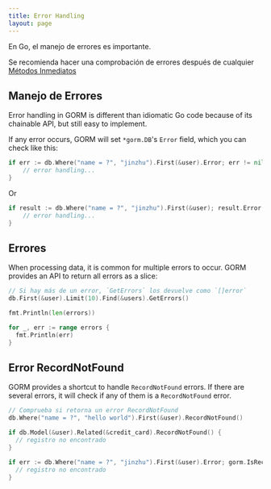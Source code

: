 ```yaml
---
title: Error Handling
layout: page
---
```


En Go, el manejo de errores es importante.

Se recomienda hacer una comprobación de errores después de cualquier [Métodos Inmediatos](/docs/method_chaining.html#Immediate-Methods)

## Manejo de Errores

Error handling in GORM is different than idiomatic Go code because of its chainable API, but still easy to implement.

If any error occurs, GORM will set `*gorm.DB`'s `Error` field, which you can check like this:

```go
if err := db.Where("name = ?", "jinzhu").First(&user).Error; err != nil {
    // error handling...
}
```

Or

```go
if result := db.Where("name = ?", "jinzhu").First(&user); result.Error != nil {
    // error handling...
}
```

## Errores

When processing data, it is common for multiple errors to occur. GORM provides an API to return all errors as a slice:

```go
// Si hay más de un error, `GetErrors` los devuelve como `[]error`
db.First(&user).Limit(10).Find(&users).GetErrors()

fmt.Println(len(errors))

for _, err := range errors {
  fmt.Println(err)
}
```

## Error RecordNotFound

GORM provides a shortcut to handle `RecordNotFound` errors. If there are several errors, it will check if any of them is a `RecordNotFound` error.

```go
// Comprueba si retorna un error RecordNotFound
db.Where("name = ?", "hello world").First(&user).RecordNotFound()

if db.Model(&user).Related(&credit_card).RecordNotFound() {
  // registro no encontrado
}

if err := db.Where("name = ?", "jinzhu").First(&user).Error; gorm.IsRecordNotFoundError(err) {
  // registro no encontrado
}
```